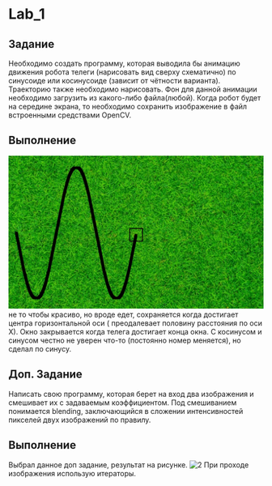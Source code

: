 # Lab_1
## Задание
Необходимо создать программу, которая выводила бы анимацию движения робота телеги (нарисовать вид сверху схематично) по синусоиде или косинусоиде (зависит от чётности варианта). Траекторию также необходимо нарисовать. Фон для данной анимации необходимо загрузить из какого-либо файла(любой). Когда робот будет на середине экрана, то необходимо сохранить изображение в файл встроенными средствами OpenCV.
## Выполнение 
![1](task_1/res.jpg "1")
не то чтобы красиво, но вроде едет, сохраняется когда достигает центра горизонтальной оси ( преодалевает половину расстояния по оси Х). Окно закрывается когда телега достигает конца окна. С косинусом и синусом честно не уверен что-то (постоянно номер меняется), но сделал по синусу.

## Доп. Задание
Написать свою программу, которая берет на вход два изображения и смешивает их с задаваемым коэффициентом. Под смешиванием понимается blending, заключающийся в сложении интенсивностей пикселей двух изображений по правилу.

## Выполнение 
Выбрал данное доп задание, результат на рисунке.
![2](task_2/res.jpg "2")
При проходе изображения использую итераторы.
 

